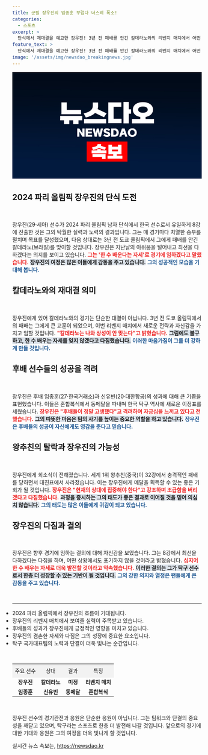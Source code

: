 ```yaml
---
title: 군필 장우진의 임종훈 부럽다 너스레 폭소!
categories:
  - 스포츠
excerpt: >
  단식에서 재대결을 예고한 장우진! 3년 전 패배를 안긴 칼데라노와의 리벤지 매치에서 어떤 전투가 펼쳐질지 기대감이 상승하고 있다. 한 수 배우는 자세로 임할 것이라는 그의 각오가 더욱 궁금해진다.
feature_text: >
  단식에서 재대결을 예고한 장우진! 3년 전 패배를 안긴 칼데라노와의 리벤지 매치에서 어떤 전투가 펼쳐질지 기대감이 상승하고 있다. 한 수 배우는 자세로 임할 것이라는 그의 각오가 더욱 궁금해진다.
image: '/assets/img/newsdao_breakingnews.jpg'
---
```


<p><img src="/assets/img/newsdao_breakingnews.jpg" alt="firstkoreanews 속보" /></p>

<h2 data-ke-size="size26">2024 파리 올림픽 장우진의 단식 도전</h2>

<p data-ke-size="size16">&nbsp;</p>

<p data-ke-size="size16">장우진(29·세아) 선수가 2024 파리 올림픽 남자 단식에서 한국 선수로서 유일하게 8강에 진출한 것은 그의 탁월한 실력과 노력의 결과입니다. 그는 매 경기마다 치열한 승부를 펼치며 목표를 달성했으며, 다음 상대로는 3년 전 도쿄 올림픽에서 그에게 패배를 안긴 칼데라노(브라질)를 맞이할 것입니다. 장우진은 지난날의 아쉬움을 털어내고 최선을 다하겠다는 의지를 보이고 있습니다. <b><span style="color: #ee2323;">그는 '한 수 배운다는 자세'로 경기에 임하겠다고 말했습니다.</span></b> <b><span style="background-color: #21538527;">장우진의 여정은 많은 이들에게 감동을 주고 있습니다.</span></b> <b><span style="color: #1a5490;">그의 성공적인 모습을 기대해 봅니다.</span></b></p>

<h2 data-ke-size="size26">칼데라노와의 재대결 의미</h2>

<p data-ke-size="size16">&nbsp;</p>

<p data-ke-size="size16">장우진에게 있어 칼데라노와의 경기는 단순한 대결이 아닙니다. 3년 전 도쿄 올림픽에서의 패배는 그에게 큰 교훈이 되었으며, 이번 리벤지 매치에서 새로운 전략과 자신감을 가지고 임할 것입니다. <b><span style="color: #ee2323;">"칼데라노는 나와 상성이 안 맞는다"고 밝혔습니다.</span></b> <b><span style="background-color: #21538527;">그럼에도 불구하고, 한 수 배우는 자세를 잊지 않겠다고 다짐했습니다.</span></b> <b><span style="color: #1a5490;">이러한 마음가짐이 그를 더 강하게 만들 것입니다.</span></b></p>

<h2 data-ke-size="size26">후배 선수들의 성공을 격려</h2>

<p data-ke-size="size16">&nbsp;</p>

<p data-ke-size="size16">장우진은 후배 임종훈(27·한국거래소)과 신유빈(20·대한항공)의 성과에 대해 큰 기쁨을 표현했습니다. 이들은 혼합복식에서 동메달을 따내며 한국 탁구 역사에 새로운 이정표를 세웠습니다. <b><span style="color: #ee2323;">장우진은 "후배들이 정말 고생했다"고 격려하며 자긍심을 느끼고 있다고 전했습니다.</span></b> <b><span style="background-color: #21538527;">그의 따뜻한 마음은 팀의 사기를 높이는 중요한 역할을 하고 있습니다.</span></b> <b><span style="color: #1a5490;">장우진은 후배들의 성공이 자신에게도 영감을 준다고 믿습니다.</span></b></p>

<h2 data-ke-size="size26">왕추친의 탈락과 장우진의 가능성</h2>

<p data-ke-size="size16">&nbsp;</p>

<p data-ke-size="size16">장우진에게 희소식이 전해졌습니다. 세계 1위 왕추친(중국)이 32강에서 충격적인 패배를 당하면서 대진표에서 사라졌습니다. 이는 장우진에게 메달을 획득할 수 있는 좋은 기회가 될 것입니다. <b><span style="color: #ee2323;">장우진은 "현재의 상대에 집중해야 한다"고 강조하며 조급함을 버리겠다고 다짐했습니다.</span></b> <b><span style="background-color: #21538527;">과정을 중시하는 그의 태도가 좋은 결과로 이어질 것을 믿어 의심치 않습니다.</span></b> <b><span style="color: #1a5490;">그의 태도는 많은 이들에게 귀감이 되고 있습니다.</span></b></p>

<h2 data-ke-size="size26">장우진의 다짐과 결의</h2>

<p data-ke-size="size16">&nbsp;</p>

<p data-ke-size="size16">장우진은 향후 경기에 임하는 결의에 대해 자신감을 보였습니다. 그는 8강에서 최선을 다하겠다는 다짐을 하며, 어떤 상황에서도 포기하지 않을 것이라고 밝혔습니다. <b><span style="color: #ee2323;">심지어 한 수 배우는 자세로 더욱 발전할 것이라고 약속했습니다.</span></b> <b><span style="background-color: #21538527;">이러한 결의는 그가 탁구 선수로서 한층 더 성장할 수 있는 기반이 될 것입니다.</span></b> <b><span style="color: #1a5490;">그의 강한 의지와 열정은 팬들에게 큰 감동을 주고 있습니다.</span></b></p>

<p data-ke-size="size16">&nbsp;</p>

<hr>

<ul style="margin: 0; padding: 0;">
    <li>2024 파리 올림픽에서 장우진의 흐름이 기대됩니다.</li>
    <li>장우진의 리벤지 매치에서 보여줄 실력이 주목받고 있습니다.</li>
    <li>후배들의 성과가 장우진에게 긍정적인 영향을 미치고 있습니다.</li>
    <li>장우진의 겸손한 자세와 다짐은 그의 성장에 중요한 요소입니다.</li>
    <li>탁구 국가대표팀의 노력과 단결이 더욱 빛나는 순간입니다.</li>
</ul>

<p data-ke-size="size16">&nbsp;</p>

<table style="width: 100%; border-collapse: collapse;">
    <tr style="background-color: #f2f2f2;">
        <td style="text-align: center; height: 30px;">주요 선수</td>
        <td style="text-align: center; height: 30px;">상대</td>
        <td style="text-align: center; height: 30px;">결과</td>
        <td style="text-align: center; height: 30px;">특징</td>
    </tr>
    <tr>
        <td style="text-align: center; height: 17px;"><b>장우진</b></td>
        <td style="text-align: center; height: 17px;"><b>칼데라노</b></td>
        <td style="text-align: center; height: 17px;"><b>미정</b></td>
        <td style="text-align: center; height: 17px;"><b>리벤지 매치</b></td>
    </tr>
    <tr>
        <td style="text-align: center; height: 17px;"><b>임종훈</b></td>
        <td style="text-align: center; height: 17px;"><b>신유빈</b></td>
        <td style="text-align: center; height: 17px;"><b>동메달</b></td>
        <td style="text-align: center; height: 17px;"><b>혼합복식</b></td>
    </tr>
</table>

<p data-ke-size="size16">&nbsp;</p>

<p data-ke-size="size16">장우진 선수의 경기관전과 응원은 단순한 응원이 아닙니다. 그는 팀워크와 단결의 중요성을 깨닫고 있으며, 탁구라는 스포츠로 한층 더 발전해 나갈 것입니다. 앞으로의 경기에 대한 기대와 응원은 그의 여정을 더욱 빛나게 할 것입니다.</p>
실시간 뉴스 속보는, <a href="https://newsdao.kr" rel="dofollow">https://newsdao.kr</a>



